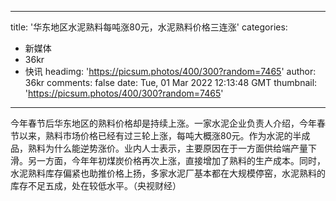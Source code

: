 
---
title: '华东地区水泥熟料每吨涨80元，水泥熟料价格三连涨'
categories: 
 - 新媒体
 - 36kr
 - 快讯
headimg: 'https://picsum.photos/400/300?random=7465'
author: 36kr
comments: false
date: Tue, 01 Mar 2022 12:13:48 GMT
thumbnail: 'https://picsum.photos/400/300?random=7465'
---

<div>   
今年春节后华东地区的熟料价格却是持续上涨。一家水泥企业负责人介绍，今年春节以来，熟料市场价格已经有过三轮上涨，每吨大概涨80元。作为水泥的半成品，熟料为什么能逆势涨价。业内人士表示，主要原因在于一方面供给端产量下滑。另一方面，今年年初煤炭价格再次上涨，直接增加了熟料的生产成本。同时，水泥熟料库存偏紧也助推价格上扬，多家水泥厂基本都在大规模停窑，水泥熟料的库存不足五成，处在较低水平。（央视财经）  
</div>
            